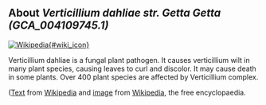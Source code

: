 
About *Verticillium dahliae str. Getta Getta (GCA\_004109745.1)* 
--------------------------------------------------------------

[![Wikipedia](/img/wikipedia_logo_v2_en.png){#wiki_icon}](http://en.wikipedia.org/wiki/Verticillium_dahliae)

Verticillium dahliae is a fungal plant pathogen. It causes verticillium wilt in
many plant species, causing leaves to curl and discolor.  It may cause death in
some plants. Over 400 plant species are affected by Verticillium complex.

([Text](http://en.wikipedia.org/wiki/Verticillium_dahliae) from [Wikipedia](http://en.wikipedia.org/) 
and [image](https://commons.wikimedia.org/wiki/File:Verticillium_dahliae.jpg) from [Wikipedia](http://en.wikipedia.org), the free encyclopaedia.


